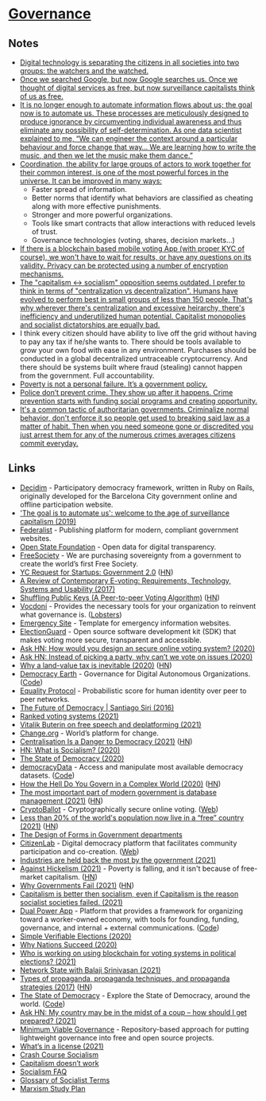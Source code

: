 # [Governance](https://en.wikipedia.org/wiki/Governance)

## Notes

- [Digital technology is separating the citizens in all societies into two groups: the watchers and the watched.](https://www.theguardian.com/technology/2019/jan/20/shoshana-zuboff-age-of-surveillance-capitalism-google-facebook)
- [Once we searched Google, but now Google searches us. Once we thought of digital services as free, but now surveillance capitalists think of us as free.](https://www.theguardian.com/technology/2019/jan/20/shoshana-zuboff-age-of-surveillance-capitalism-google-facebook)
- [It is no longer enough to automate information flows about us; the goal now is to automate us. These processes are meticulously designed to produce ignorance by circumventing individual awareness and thus eliminate any possibility of self-determination. As one data scientist explained to me, “We can engineer the context around a particular behaviour and force change that way… We are learning how to write the music, and then we let the music make them dance.”](https://www.theguardian.com/technology/2019/jan/20/shoshana-zuboff-age-of-surveillance-capitalism-google-facebook)
- [Coordination, the ability for large groups of actors to work together for their common interest, is one of the most powerful forces in the universe. It can be improved in many ways:](https://vitalik.ca/general/2020/09/11/coordination.html)
  - Faster spread of information.
  - Better norms that identify what behaviors are classified as cheating along with more effective punishments.
  - Stronger and more powerful organizations.
  - Tools like smart contracts that allow interactions with reduced levels of trust.
  - Governance technologies (voting, shares, decision markets...)
- [If there is a blockchain based mobile voting App (with proper KYC of course), we won't have to wait for results, or have any questions on its validity. Privacy can be protected using a number of encryption mechanisms.](https://twitter.com/VitalikButerin/status/1324179944558059522)
- [The "capitalism <-> socialism" opposition seems outdated. I prefer to think in terms of "centralization vs decentralization". Humans have evolved to perform best in small groups of less than 150 people. That's why wherever there's centralization and excessive heirarchy, there's inefficiency and underutilized human potential. Capitalist monopolies and socialist dictatorships are equally bad.](https://t.me/durov/151)
- I think every citizen should have ability to live off the grid without having to pay any tax if he/she wants to. There should be tools available to grow your own food with ease in any environment. Purchases should be conducted in a global decentralized untraceable cryptocurrency. And there should be systems built where fraud (stealing) cannot happen from the government. Full accountability.
- [Poverty is not a personal failure. It’s a government policy.](https://twitter.com/The_Acumen/status/1388276859532611589)
- [Police don’t prevent crime. They show up after it happens. Crime prevention starts with funding social programs and creating opportunity.](https://twitter.com/mhdksafa/status/1408292548737699840)
- [It's a common tactic of authoritarian governments. Criminalize normal behavior, don't enforce it so people get used to breaking said law as a matter of habit. Then when you need someone gone or discredited you just arrest them for any of the numerous crimes averages citizens commit everyday.](https://www.reddit.com/r/worldnews/comments/ppuuf6/under_pressure_from_russian_government_google/)

## Links

- [Decidim](https://github.com/decidim/decidim) - Participatory democracy framework, written in Ruby on Rails, originally developed for the Barcelona City government online and offline participation website.
- ['The goal is to automate us': welcome to the age of surveillance capitalism (2019)](https://www.theguardian.com/technology/2019/jan/20/shoshana-zuboff-age-of-surveillance-capitalism-google-facebook)
- [Federalist](https://federalist.18f.gov/) - Publishing platform for modern, compliant government websites.
- [Open State Foundation](https://openstate.eu/en/) - Open data for digital transparency.
- [FreeSociety](https://www.freesociety.com/) - We are purchasing sovereignty from a government to create the world’s first Free Society.
- [YC Request for Startups: Government 2.0](https://blog.ycombinator.com/request-for-startups-government-2-0/) ([HN](https://news.ycombinator.com/item?id=19993517))
- [A Review of Contemporary E-voting: Requirements, Technology, Systems and Usability (2017)](https://pdfs.semanticscholar.org/e734/d63888d81075efa0402599ae4e43772cf2e7.pdf)
- [Shuffling Public Keys (A Peer-to-peer Voting Algorithm)](http://vixra.org/pdf/1905.0239v1.pdf) ([HN](https://news.ycombinator.com/item?id=20067480))
- [Vocdoni](https://vocdoni.io/) - Provides the necessary tools for your organization to reinvent what governance is. ([Lobsters](https://lobste.rs/s/qbceut/vocdoni_universally_verifiable_voting))
- [Emergency Site](https://emergency-site.dev/) - Template for emergency information websites.
- [ElectionGuard](https://github.com/microsoft/electionguard) - Open source software development kit (SDK) that makes voting more secure, transparent and accessible.
- [Ask HN: How would you design an secure online voting system? (2020)](https://news.ycombinator.com/item?id=24994514)
- [Ask HN: Instead of picking a party, why can’t we vote on issues (2020)](https://news.ycombinator.com/item?id=25021503)
- [Why a land-value tax is inevitable (2020)](https://www.progress.org/articles/why-a-land-value-tax-is-inevitable) ([HN](https://news.ycombinator.com/item?id=25317896))
- [Democracy Earth](https://democracy.earth/#/) - Governance for Digital Autonomous Organizations. ([Code](https://github.com/DemocracyEarth/dapp))
- [Equality Protocol](https://github.com/DemocracyEarth/paper) - Probabilistic score for human identity over peer to peer networks.
- [The Future of Democracy | Santiago Siri (2016)](https://www.youtube.com/watch?v=yGmGWZCE4h0)
- [Ranked voting systems (2021)](https://www.elzear.de/posts/2021-01-10-polls)
- [Vitalik Buterin on free speech and deplatforming (2021)](https://twitter.com/VitalikButerin/status/1348894400919703552)
- [Change.org](https://www.change.org/) - World’s platform for change.
- [Centralisation Is a Danger to Democracy (2021)](https://redecentralize.org/blog/2021/01/18/centralization-is-a-danger-to-democracy) ([HN](https://news.ycombinator.com/item?id=25828081))
- [HN: What is Socialism? (2020)](https://news.ycombinator.com/item?id=25961455)
- [The State of Democracy (2020)](https://pages.eiu.com/rs/753-RIQ-438/images/democracy-index-2020.pdf)
- [democracyData](https://xmarquez.github.io/democracyData/) - Access and manipulate most available democracy datasets. ([Code](https://github.com/xmarquez/democracyData))
- [How the Hell Do You Govern in a Complex World (2020)](https://howthehell.substack.com/p/govern-complex-world) ([HN](https://news.ycombinator.com/item?id=26138224))
- [The most important part of modern government is database management (2021)](https://twitter.com/rcolvile/status/1361673425140543490) ([HN](https://news.ycombinator.com/item?id=26159540))
- [CryptoBallot](https://github.com/cryptoballot/cryptoballot) - Cryptographically secure online voting. ([Web](https://cryptoballot.com/))
- [Less than 20% of the world's population now live in a “free” country (2021)](https://freedomhouse.org/report/freedom-world/2021/democracy-under-siege) ([HN](https://news.ycombinator.com/item?id=26397819))
- [The Design of Forms in Government departments](https://design-of-forms.online/)
- [CitizenLab](https://github.com/CitizenLabDotCo/citizenlab) - Digital democracy platform that facilitates community participation and co-creation. ([Web](https://www.citizenlab.co/))
- [Industries are held back the most by the government (2021)](https://twitter.com/orthonormalist/status/1378689088174256128)
- [Against Hickelism (2021)](https://noahpinion.substack.com/p/against-hickelism) - Poverty is falling, and it isn't because of free-market capitalism. ([HN](https://news.ycombinator.com/item?id=26693052))
- [Why Governments Fail (2021)](https://www.persuasion.community/p/-why-governments-fail) ([HN](https://news.ycombinator.com/item?id=26943269))
- [Capitalism is better then socialism, even if Capitalism is the reason socialist societies failed. (2021)](https://www.reddit.com/r/IntellectualDarkWeb/comments/mzov5l/capitalism_is_better_then_socialism_even_if/)
- [Dual Power App](https://dualpower.app/) - Platform that provides a framework for organizing toward a worker-owned economy, with tools for founding, funding, governance, and internal + external communications. ([Code](https://github.com/BSA-US/dual-power-app))
- [Simple Verifiable Elections (2020)](https://samtay.github.io/posts/verifiable-elections)
- [Why Nations Succeed (2020)](https://paul.copplest.one/blog/why-nations-succeed.html)
- [Who is working on using blockchain for voting systems in political elections? (2021)](https://www.reddit.com/r/CryptoTechnology/comments/nnxs4q/is_anybody_working_on_voting_systems_for/)
- [Network State with Balaji Srinivasan (2021)](https://ideas.beondeck.com/episodes/3-network-state-with-balaji-srinivasan?t=76m43s)
- [Types of propaganda, propaganda techniques, and propaganda strategies (2017)](http://factmyth.com/types-of-propaganda-propaganda-techniques-and-propaganda-stratigies/) ([HN](https://news.ycombinator.com/item?id=27595043))
- [The State of Democracy](https://state-of-democracy.vercel.app/) - Explore the State of Democracy, around the world. ([Code](https://github.com/sampoder/democracy))
- [Ask HN: My country may be in the midst of a coup – how should I get prepared? (2021)](https://news.ycombinator.com/item?id=28008571)
- [Minimum Viable Governance](https://github.com/github/MVG) - Repository-based approach for putting lightweight governance into free and open source projects.
- [What’s in a license (2021)](https://syndis.is/2021/09/01/e-license)
- [Crash Course Socialism](https://dessalines.github.io/essays/crash_course_socialism.html)
- [Capitalism doesn’t work](https://dessalines.github.io/essays/capitalism_doesnt_work.html)
- [Socialism FAQ](https://dessalines.github.io/essays/socialism_faq.html)
- [Glossary of Socialist Terms](https://dessalines.github.io/essays/glossary_of_socialist_terms.html)
- [Marxism Study Plan](https://dessalines.github.io/essays/dessalines_marxism_study_plan.html)
